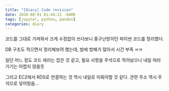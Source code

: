 ```yaml
---
title: "[Diary] Code revision"
date: 2020-08-01 01:44:21 -0400
tags: [jupyter, python, pandas]
categories: diary
---
```


코드를 그대로 가져와서 크게 수정없이 쓰다보니 중구난방이던 파이썬 코드를 정리했다.

DB 구조도 적으면서 정리해보려 했는데, 밤에 방해가 많아서 시간 부족 ㅠㅠ

일단 어느 정도 코드 에러는 잡은 것 같고, 필요 사항을 주석으로 적어놨으니 내일 따라가기는 어렵지 않을듯

그리고 EC2에서 RDS로 연결하는 것 역시 내일로 미뤄야할 것 같다.
관련 주소 역시 주석으로 넣어뒀음...

